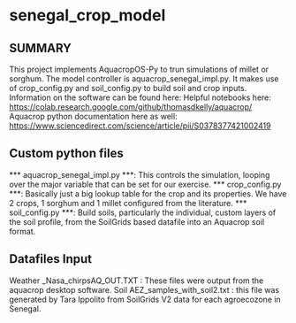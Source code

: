 # senegal_crop_model

## SUMMARY
This project implements AquacropOS-Py to trun simulations of millet or sorghum.
The  model controller is aquacrop_senegal_impl.py.
It makes use of crop_config.py and soil_config.py to build soil and crop inputs.
Information on the software can be found here:
Helpful notebooks here:  https://colab.research.google.com/github/thomasdkelly/aquacrop/
Aquacrop python documentation here as well: https://www.sciencedirect.com/science/article/pii/S0378377421002419


## Custom python files
*** aquacrop_senegal_impl.py ***: This controls the simulation, looping over the major variable that can be set for our exercise.
*** crop_config.py ***: Basically just a big lookup table for the crop and its properties. We have 2 crops, 1 sorghum and 1 millet configured from the literature.
*** soil_config.py ***: Build soils, particularly the individual, custom layers of the soil profile, from the SoilGrids based datafile into an Aquacrop soil format.



## Datafiles Input
Weather
<ZoneName>_Nasa_chirpsAQ_OUT.TXT : These files were output from the aquacrop desktop software.
Soil
AEZ_samples_with_soil2.txt : this file was generated by Tara Ippolito from SoilGrids V2 data for each agroecozone in Senegal.

